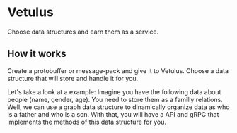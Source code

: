# Vetulus
Choose data structures and earn them as a service.

## How it works
Create a protobuffer or message-pack and give it to Vetulus.
Choose a data structure that will store and handle it for you. 

Let's take a look at a example: Imagine you have the following data about people (name, gender, age).
You need to store them as a familly relations.
Well, we can use a graph data structure to dinamically organize data as who is a father and who is a son.
With that, you will have a API and gRPC that implements the methods of this data structure for you.
